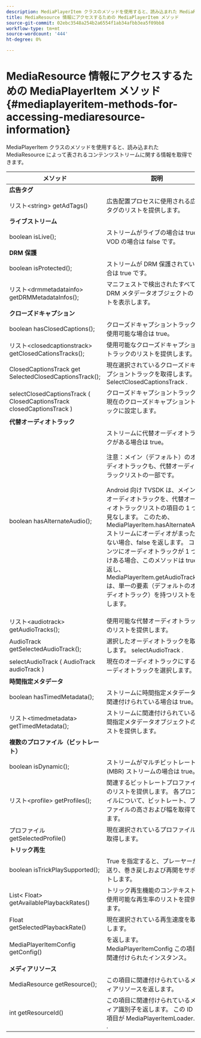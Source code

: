 ```yaml
---
description: MediaPlayerItem クラスのメソッドを使用すると、読み込まれた MediaResource によって表されるコンテンツストリームに関する情報を取得できます。
title: MediaResource 情報にアクセスするための MediaPlayerItem メソッド
source-git-commit: 02ebc3548a254b2a6554f1ab34afbb3ea5f09bb8
workflow-type: tm+mt
source-wordcount: '444'
ht-degree: 0%

---
```


# MediaResource 情報にアクセスするための MediaPlayerItem メソッド {#mediaplayeritem-methods-for-accessing-mediaresource-information}

MediaPlayerItem クラスのメソッドを使用すると、読み込まれた MediaResource によって表されるコンテンツストリームに関する情報を取得できます。

<table frame="all" colsep="1" rowsep="1" id="table_F6006A9167044AC087A6ECB20B8CCD5D"> 
 <thead> 
  <tr rowsep="1"> 
   <th colname="2" class="entry"> メソッド </th> 
   <th colname="3" class="entry"> 説明 </th> 
  </tr> 
 </thead>
 <tbody> 
  <tr rowsep="1"> 
   <td colname="2"> <b>広告タグ</b> </td> 
   <td colname="3"> </td> 
  </tr> 
  <tr rowsep="1"> 
   <td colname="2"> <span class="codeph"> リスト&lt;string&gt; getAdTags() </span> </td> 
   <td colname="3"> 広告配置プロセスに使用される広告タグのリストを提供します。 </td> 
  </tr> 
  <tr rowsep="1"> 
   <td colname="2"> <b>ライブストリーム</b> </td> 
   <td colname="3"> </td> 
  </tr> 
  <tr rowsep="1"> 
   <td colname="2"> <span class="codeph"> boolean isLive(); </span> </td> 
   <td colname="3"> ストリームがライブの場合は true、VOD の場合は false です。 </td> 
  </tr> 
  <tr rowsep="1"> 
   <td colname="2"> <b>DRM 保護</b> </td> 
   <td colname="3"> </td> 
  </tr> 
  <tr rowsep="1"> 
   <td colname="2"> <span class="codeph"> boolean isProtected(); </span> </td> 
   <td colname="3"> ストリームが DRM 保護されている場合は true です。 </td> 
  </tr> 
  <tr rowsep="1"> 
   <td colname="2"> <span class="codeph"> リスト&lt;drmmetadatainfo&gt; getDRMMetadataInfos(); </span> </td> 
   <td colname="3"> マニフェストで検出されたすべての DRM メタデータオブジェクトのリストを表示します。 </td> 
  </tr> 
  <tr rowsep="1"> 
   <td colname="2"> <b>クローズドキャプション</b> </td> 
   <td colname="3"> </td> 
  </tr> 
  <tr rowsep="1"> 
   <td colname="2"> <span class="codeph"> boolean hasClosedCaptions(); </span> </td> 
   <td colname="3"> クローズドキャプショントラックが使用可能な場合は true。 </td> 
  </tr> 
  <tr rowsep="1"> 
   <td colname="2"> <span class="codeph"> リスト&lt;closedcaptionstrack&gt; getClosedCationsTracks(); </span> </td> 
   <td colname="3"> 使用可能なクローズドキャプショントラックのリストを提供します。 </td> 
  </tr> 
  <tr rowsep="1"> 
   <td colname="2"> <span class="codeph"> ClosedCaptionsTrack get SelectedClosedCaptionsTrack(); </span> </td> 
   <td colname="3"> 現在選択されているクローズドキャプショントラックを取得します。 <span class="codeph"> SelectClosedCaptionsTrack </span>. </td> 
  </tr> 
  <tr rowsep="1"> 
   <td colname="2"> <span class="codeph"> selectClosedCaptionsTrack ( ClosedCaptionsTrack closedCaptionsTrack ) </span> </td> 
   <td colname="3"> クローズドキャプショントラックを現在のクローズドキャプショントラックに設定します。 </td> 
  </tr> 
  <tr rowsep="1"> 
   <td colname="2"> <b>代替オーディオトラック</b> </td> 
   <td colname="3"> </td> 
  </tr> 
  <tr rowsep="1"> 
   <td colname="2"> <span class="codeph"> boolean hasAlternateAudio(); </span> </td> 
   <td colname="3"> ストリームに代替オーディオトラックがある場合は true。 <p>注意：メイン（デフォルト）のオーディオトラックも、代替オーディオトラックリストの一部です。 </p> <p>Android 向け TVSDK は、メインのオーディオトラックを、代替オーディオトラックリストの項目の 1 つと見なします。 このため、 <span class="codeph"> MediaPlayerItem.hasAlternateAudio </span> ストリームにオーディオがまったくない場合、false を返します。 コンテンツにオーディオトラックが 1 つだけある場合、このメソッドは true を返し、 <span class="codeph"> MediaPlayerItem.getAudioTracks </span> は、単一の要素（デフォルトのオーディオトラック）を持つリストを返します。 </p> </td> 
  </tr> 
  <tr rowsep="1"> 
   <td colname="2"> <span class="codeph"> リスト&lt;audiotrack&gt; getAudioTracks(); </span> </td> 
   <td colname="3"> 使用可能な代替オーディオトラックのリストを提供します。 </td> 
  </tr> 
  <tr rowsep="1"> 
   <td colname="2"> <span class="codeph"> AudioTrack getSelectedAudioTrack(); </span> </td> 
   <td colname="3"> 選択したオーディオトラックを取得します。 <span class="codeph"> selectAudioTrack </span>. </td> 
  </tr> 
  <tr rowsep="1"> 
   <td colname="2"> <span class="codeph"> selectAudioTrack ( AudioTrack audioTrack ) </span> </td> 
   <td colname="3"> 現在のオーディオトラックにするオーディオトラックを選択します。 </td> 
  </tr> 
  <tr rowsep="1"> 
   <td colname="2"> <b>時間指定メタデータ</b> </td> 
   <td colname="3"> </td> 
  </tr> 
  <tr rowsep="1"> 
   <td colname="2"> <span class="codeph"> boolean hasTimedMetadata(); </span> </td> 
   <td colname="3"> ストリームに時間指定メタデータが関連付けられている場合は true。 </td> 
  </tr> 
  <tr rowsep="1"> 
   <td colname="2"> <span class="codeph"> リスト&lt;timedmetadata&gt; getTimedMetadata(); </span> </td> 
   <td colname="3"> ストリームに関連付けられている時間指定メタデータオブジェクトのリストを提供します。 </td> 
  </tr> 
  <tr rowsep="1"> 
   <td colname="2"> <b>複数のプロファイル（ビットレート）</b> </td> 
   <td colname="3"> </td> 
  </tr> 
  <tr rowsep="1"> 
   <td colname="2"> <span class="codeph"> boolean isDynamic(); </span> </td> 
   <td colname="3"> ストリームがマルチビットレート (MBR) ストリームの場合は true。 </td> 
  </tr> 
  <tr rowsep="1"> 
   <td colname="2"> <span class="codeph"> リスト&lt;profile&gt; getProfiles(); </span> </td> 
   <td colname="3"> 関連するビットレートプロファイルのリストを提供します。 各プロファイルについて、ビットレート、プロファイルの高さおよび幅を取得できます。 </td> 
  </tr> 
  <tr rowsep="1"> 
   <td colname="2"> <span class="codeph"> プロファイル getSelectedProfile() </span> </td> 
   <td colname="3"> 現在選択されているプロファイルを取得します。 </td> 
  </tr> 
  <tr rowsep="1"> 
   <td colname="2"> <b>トリック再生</b> </td> 
   <td colname="3"> </td> 
  </tr> 
  <tr rowsep="1"> 
   <td colname="2"> <span class="codeph"> boolean isTrickPlaySupported(); </span> </td> 
   <td colname="3"> True を指定すると、プレーヤーが早送り、巻き戻しおよび再開をサポートします。 </td> 
  </tr> 
  <tr rowsep="1"> 
   <td colname="2"> <span class="codeph"> List&lt; Float&gt; getAvailablePlaybackRates() </span> </td> 
   <td colname="3"> トリック再生機能のコンテキストで使用可能な再生率のリストを提供します。 </td> 
  </tr> 
  <tr rowsep="1"> 
   <td colname="2"> <span class="codeph"> Float getSelectedPlaybackRate() </span> </td> 
   <td colname="3"> 現在選択されている再生速度を取得します。 </td> 
  </tr> 
  <tr rowsep="1"> 
   <td colname="2"> <span class="codeph"> MediaPlayerItemConfig getConfig() </span> </td> 
   <td colname="3"> を返します。 <span class="codeph"> MediaPlayerItemConfig </span> この項目に関連付けられたインスタンス。 </td> 
  </tr> 
  <tr rowsep="1"> 
   <td colname="2"> <b>メディアリソース</b> </td> 
   <td colname="3"> </td> 
  </tr> 
  <tr rowsep="1"> 
   <td colname="2"> <span class="codeph"> MediaResource getResource(); </span> </td> 
   <td colname="3"> この項目に関連付けられているメディアリソースを返します。 </td> 
  </tr> 
  <tr rowsep="0"> 
   <td colname="2"> <span class="codeph"> int getResourceId() </span> </td> 
   <td colname="3"> この項目に関連付けられているメディア識別子を返します。 この ID は、項目が <span class="codeph"> MediaPlayerItemLoader.load </span>. </td> 
  </tr> 
 </tbody> 
</table>
